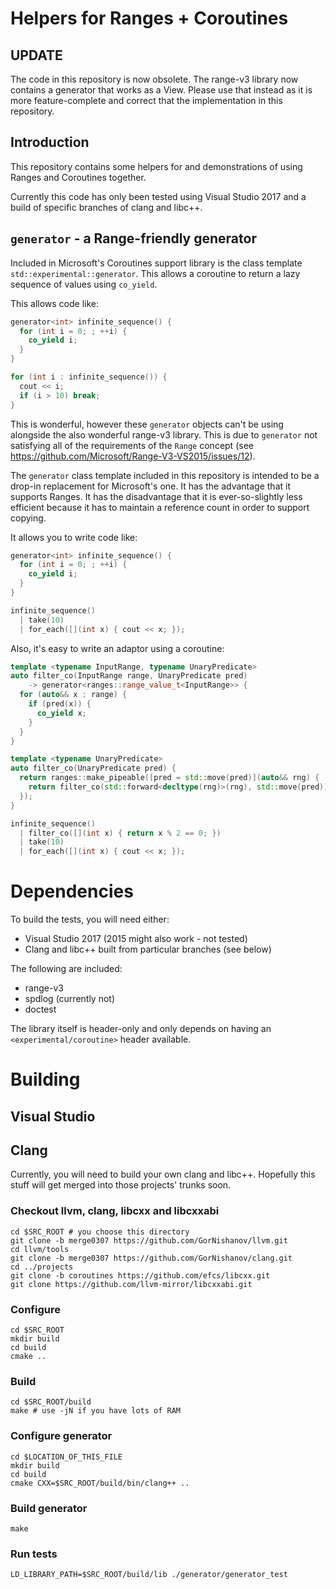 # Helpers for Ranges + Coroutines #

## UPDATE

The code in this repository is now obsolete. The range-v3 library now contains a generator that works as a View. Please use that instead as it is more feature-complete and correct that the implementation in this repository.

## Introduction

This repository contains some helpers for and demonstrations of using Ranges and Coroutines together.

Currently this code has only been tested using Visual Studio 2017 and a build of specific branches of clang and libc++.

## `generator` - a Range-friendly generator

Included in Microsoft's Coroutines support library is the class template `std::experimental::generator`. This allows a coroutine to return a lazy sequence of values using `co_yield`.

This allows code like:

```c++
generator<int> infinite_sequence() {
  for (int i = 0; ; ++i) {
    co_yield i;
  }
}

for (int i : infinite_sequence()) {
  cout << i;
  if (i > 10) break;
}
```

This is wonderful, however these `generator` objects can't be using alongside the also wonderful range-v3 library. This is due to `generator` not satisfying all of the requirements of the `Range` concept (see https://github.com/Microsoft/Range-V3-VS2015/issues/12).

The `generator` class template included in this repository is intended to be a drop-in replacement for Microsoft's one. It has the advantage that it supports Ranges. It has the disadvantage that it is ever-so-slightly less efficient because it has to maintain a reference count in order to support copying.

It allows you to write code like:

```c++
generator<int> infinite_sequence() {
  for (int i = 0; ; ++i) {
    co_yield i;
  }
}

infinite_sequence()
  | take(10)
  | for_each([](int x) { cout << x; });
```

Also, it's easy to write an adaptor using a coroutine:

```c++
template <typename InputRange, typename UnaryPredicate>
auto filter_co(InputRange range, UnaryPredicate pred)
    -> generator<ranges::range_value_t<InputRange>> {
  for (auto&& x : range) {
    if (pred(x)) {
      co_yield x;
    }
  }
}

template <typename UnaryPredicate>
auto filter_co(UnaryPredicate pred) {
  return ranges::make_pipeable([pred = std::move(pred)](auto&& rng) {
    return filter_co(std::forward<decltype(rng)>(rng), std::move(pred));
  });
}

infinite_sequence()
  | filter_co([](int x) { return x % 2 == 0; })
  | take(10)
  | for_each([](int x) { cout << x; });
```

# Dependencies #

To build the tests, you will need either:

- Visual Studio 2017 (2015 might also work - not tested)
- Clang and libc++ built from particular branches (see below)

The following are included:
- range-v3
- spdlog (currently not)
- doctest

The library itself is header-only and only depends on having an `<experimental/coroutine>` header available.

# Building #

## Visual Studio ##

## Clang ##

Currently, you will need to build your own clang and libc++. Hopefully this stuff will get merged into those projects' trunks soon.

### Checkout llvm, clang, libcxx and libcxxabi

    cd $SRC_ROOT # you choose this directory
    git clone -b merge0307 https://github.com/GorNishanov/llvm.git
    cd llvm/tools
    git clone -b merge0307 https://github.com/GorNishanov/clang.git
    cd ../projects
    git clone -b coroutines https://github.com/efcs/libcxx.git
    git clone https://github.com/llvm-mirror/libcxxabi.git
    
### Configure

    cd $SRC_ROOT
    mkdir build
    cd build
    cmake ..
    
### Build

    cd $SRC_ROOT/build
    make # use -jN if you have lots of RAM
    
### Configure generator

    cd $LOCATION_OF_THIS_FILE
    mkdir build
    cd build
    cmake CXX=$SRC_ROOT/build/bin/clang++ ..
    
### Build generator

    make
    
### Run tests

    LD_LIBRARY_PATH=$SRC_ROOT/build/lib ./generator/generator_test
